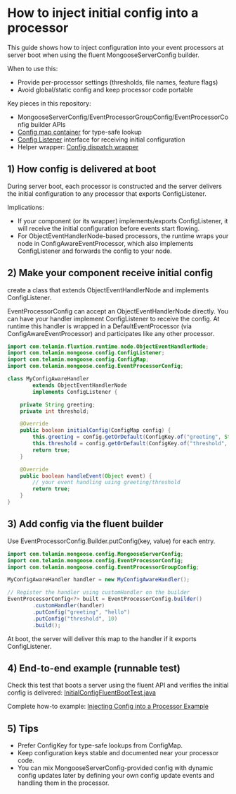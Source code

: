 # How to inject initial config into a processor

This guide shows how to inject configuration into your event processors at server boot when using the fluent MongooseServerConfig
builder.

When to use this:

- Provide per-processor settings (thresholds, file names, feature flags)
- Avoid global/static config and keep processor code portable

Key pieces in this repository:

- MongooseServerConfig/EventProcessorGroupConfig/EventProcessorConfig builder APIs
- [Config map container]({{source_root}}/main/java/com/telamin/mongoose/config/ConfigMap.java)
  for type-safe lookup
- [Config Listener]({{source_root}}/main/java/com/telamin/mongoose/config/ConfigListener.java)
  interface for receiving initial configuration
- Helper
  wrapper: [Config dispatch wrapper]({{source_root}}/main/java/com/telamin/mongoose/internal/ConfigAwareEventProcessor.java)

## 1) How config is delivered at boot

During server boot, each processor is constructed and the server delivers the initial configuration to any processor
that exports ConfigListener.

Implications:

- If your component (or its wrapper) implements/exports ConfigListener, it will receive the initial configuration before
  events start flowing.
- For ObjectEventHandlerNode-based processors, the runtime wraps your node in ConfigAwareEventProcessor, which also
  implements ConfigListener and forwards the config to your node.

## 2) Make your component receive initial config

create a class that extends ObjectEventHandlerNode and implements ConfigListener.

EventProcessorConfig can accept an ObjectEventHandlerNode directly. You can have your handler implement ConfigListener
to receive the config. At runtime this handler is wrapped in a DefaultEventProcessor (via ConfigAwareEventProcessor)
and participates like any other processor.

```java
import com.telamin.fluxtion.runtime.node.ObjectEventHandlerNode;
import com.telamin.mongoose.config.ConfigListener;
import com.telamin.mongoose.config.ConfigMap;
import com.telamin.mongoose.config.EventProcessorConfig;

class MyConfigAwareHandler 
        extends ObjectEventHandlerNode 
        implements ConfigListener {

    private String greeting;
    private int threshold;

    @Override
    public boolean initialConfig(ConfigMap config) {
        this.greeting = config.getOrDefault(ConfigKey.of("greeting", String.class), "");
        this.threshold = config.getOrDefault(ConfigKey.of("threshold", Integer.class), 0);
        return true;
    }

    @Override
    public boolean handleEvent(Object event) {
        // your event handling using greeting/threshold
        return true;
    }
}
```

## 3) Add config via the fluent builder

Use EventProcessorConfig.Builder.putConfig(key, value) for each entry.

```java
import com.telamin.mongoose.config.MongooseServerConfig;
import com.telamin.mongoose.config.EventProcessorConfig;
import com.telamin.mongoose.config.EventProcessorGroupConfig;

MyConfigAwareHandler handler = new MyConfigAwareHandler();

// Register the handler using customHandler on the builder
EventProcessorConfig<?> built = EventProcessorConfig.builder()
        .customHandler(handler)
        .putConfig("greeting", "hello")
        .putConfig("threshold", 10)
        .build();
```

At boot, the server will deliver this map to the handler if it exports ConfigListener.

## 4) End-to-end example (runnable test)

Check this test that boots a server using the fluent API and verifies the initial config is delivered:
[InitialConfigFluentBootTest.java]({{source_root}}/test/java/com/telamin/mongoose/config/InitialConfigFluentBootTest.java)

Complete how-to example: [Injecting Config into a Processor Example](https://github.com/telaminai/mongoose-examples/blob/229e01e2f508bdf084a611677dc93c1174c96bdc/how-to/injecting-config-into-a-processor)

## 5) Tips

- Prefer ConfigKey for type-safe lookups from ConfigMap.
- Keep configuration keys stable and documented near your processor code.
- You can mix MongooseServerConfig-provided config with dynamic config updates later by defining your own config update events and
  handling them in the processor.
